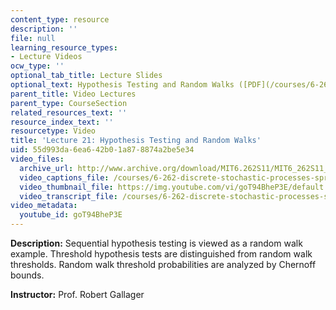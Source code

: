 ```yaml
---
content_type: resource
description: ''
file: null
learning_resource_types:
- Lecture Videos
ocw_type: ''
optional_tab_title: Lecture Slides
optional_text: Hypothesis Testing and Random Walks ([PDF](/courses/6-262-discrete-stochastic-processes-spring-2011/resources/mit6_262s11_lec21))
parent_title: Video Lectures
parent_type: CourseSection
related_resources_text: ''
resource_index_text: ''
resourcetype: Video
title: 'Lecture 21: Hypothesis Testing and Random Walks'
uid: 55d993da-6ea6-42b0-1a87-8874a2be5e34
video_files:
  archive_url: http://www.archive.org/download/MIT6.262S11/MIT6_262S11_lec21_300k.mp4
  video_captions_file: /courses/6-262-discrete-stochastic-processes-spring-2011/92c8722326815e9b8b8f635f61cb6751_goT94BheP3E.vtt
  video_thumbnail_file: https://img.youtube.com/vi/goT94BheP3E/default.jpg
  video_transcript_file: /courses/6-262-discrete-stochastic-processes-spring-2011/0f1d3d181b4ffb64153130d34bca3064_goT94BheP3E.pdf
video_metadata:
  youtube_id: goT94BheP3E
---
```


**Description:** Sequential hypothesis testing is viewed as a random walk example. Threshold hypothesis tests are distinguished from random walk thresholds. Random walk threshold probabilities are analyzed by Chernoff bounds.

**Instructor:** Prof. Robert Gallager